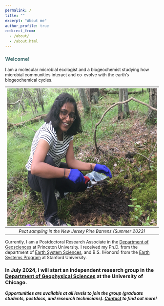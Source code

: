 ```yaml
---
permalink: /
title: ""
excerpt: "About me"
author_profile: true
redirect_from: 
  - /about/
  - /about.html
---
```


### <span style="color:#436f70">Welcome!</span>

I am a molecular microbial ecologist and a biogeochemist studying how microbial communities interact and co-evolve with the earth’s biogeochemical cycles.

|<img src="../images/field_peat.jpeg" width="600" height="450">|
|:--:|
|*Peat sampling in the New Jersey Pine Barrens (Summer 2023)*|


Currently, I am a Postdoctoral Research Associate in the [Department of Geosciences](https://geosciences.princeton.edu/people/linta-reji#:-:text=linta%20reji) at Princeton University. I received my Ph.D. from the department of [Earth System Sciences](https://earthsystemscience.stanford.edu/), and B.S. (Honors) from the [Earth Systems Program](https://earthsystems.stanford.edu/) at Stanford University.


### In July 2024, I will start an independent research group in the [Department of Geophysical Sciences](https://geosci.uchicago.edu/people/linta-reji/) at the University of Chicago.

_**Opportunities are available at all levels to join the group (graduate students, postdocs, and research technicians). [Contact](mailto:lreji@princeton.edu) to find out more!**_
